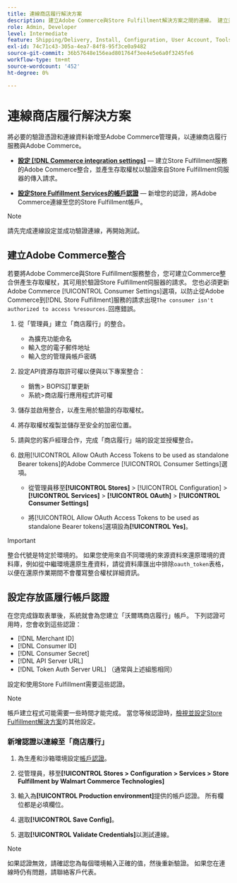 ```yaml
---
title: 連線商店履行解決方案
description: 建立Adobe Commerce與Store Fulfillment解決方案之間的連線。 建立並授權Adobe Commerce整合，並將「商店履行」帳戶認證新增至Adobe Commerce服務設定。
role: Admin, Developer
level: Intermediate
feature: Shipping/Delivery, Install, Configuration, User Account, Tools and External Services
exl-id: 74c71c43-305a-4ea7-84f8-95f3ce0a9482
source-git-commit: 36b57648e156ead801764f3ee4e5e6a0f3245fe6
workflow-type: tm+mt
source-wordcount: '452'
ht-degree: 0%

---
```


# 連線商店履行解決方案

將必要的驗證憑證和連線資料新增至Adobe Commerce管理員，以連線商店履行服務與Adobe Commerce。

- **[設定 [!DNL Commerce integration settings]](#create-an-adobe-commerce-integration)** — 建立Store Fulfillment服務的Adobe Commerce整合，並產生存取權杖以驗證來自Store Fulfillment伺服器的傳入請求。

- **[設定Store Fulfillment Services的帳戶認證](#configure-store-fulfillment-account-credentials)** — 新增您的認證，將Adobe Commerce連線至您的Store Fulfillment帳戶。

>[!NOTE]
>
>請先完成連線設定並成功驗證連線，再開始測試。

## 建立Adobe Commerce整合

若要將Adobe Commerce與Store Fulfillment服務整合，您可建立Commerce整合併產生存取權杖，其可用於驗證Store Fulfillment伺服器的請求。 您也必須更新Adobe Commerce [!UICONTROL Consumer Settings]選項，以防止從Adobe Commerce到[!DNL Store Fulfillment]服務的請求出現`The consumer isn't authorized to access %resources.`回應錯誤。

1. 從「管理員」建立「商店履行」的整合。

   - 為擴充功能命名
   - 輸入您的電子郵件地址
   - 輸入您的管理員帳戶密碼

1. 設定API資源存取許可權以便與以下專案整合：

   - 銷售> BOPIS訂單更新
   - 系統>商店履行應用程式許可權

1. 儲存並啟用整合，以產生用於驗證的存取權杖。

1. 將存取權杖複製並儲存至安全的加密位置。

1. 請與您的客戶經理合作，完成「商店履行」端的設定並授權整合。

1. 啟用[!UICONTROL Allow OAuth Access Tokens to be used as standalone Bearer tokens]的Adobe Commerce [!UICONTROL Consumer Settings]選項。

   - 從管理員移至&#x200B;**[!UICONTROL Stores]** > [!UICONTROL Configuration] > **[!UICONTROL Services]** > **[!UICONTROL OAuth]** > **[!UICONTROL Consumer Settings]**

   - 將[!UICONTROL Allow OAuth Access Tokens to be used as standalone Bearer tokens]選項設為&#x200B;**[!UICONTROL Yes]**。

>[!IMPORTANT]
>
> 整合代號是特定於環境的。 如果您使用來自不同環境的來源資料來還原環境的資料庫，例如從中繼環境還原生產資料，請從資料庫匯出中排除`oauth_token`表格，以便在還原作業期間不會覆寫整合權杖詳細資訊。


## 設定存放區履行帳戶認證

在您完成錄取表單後，系統就會為您建立「沃爾瑪商店履行」帳戶。 下列認證可用時，您會收到這些認證：

- [!DNL Merchant ID]
- [!DNL Consumer ID]
- [!DNL Consumer Secret]
- [!DNL API Server URL]
- [!DNL Token Auth Server URL] （通常與上述組態相同）

設定和使用Store Fulfillment需要這些認證。

>[!NOTE]
>
>帳戶建立程式可能需要一些時間才能完成。 當您等候認證時，[檢視並設定Store Fulfillment解決方案](service-config-settings-overview.md)的其他設定。

### 新增認證以連線至「商店履行」

1. 為生產和沙箱環境設定[帳戶認證](enable-general.md)。

1. 從管理員，移至&#x200B;**[!UICONTROL Stores > Configuration > Services > Store Fulfillment by Walmart Commerce Technologies]**

1. 輸入為&#x200B;**[!UICONTROL Production environment]**&#x200B;提供的帳戶認證。 所有欄位都是必填欄位。

1. 選取&#x200B;**[!UICONTROL Save Config]**。

1. 選取&#x200B;**[!UICONTROL Validate Credentials]**&#x200B;以測試連線。

>[!NOTE]
>
>如果認證無效，請確認您為每個環境輸入正確的值，然後重新驗證。 如果您在連線時仍有問題，請聯絡客戶代表。
